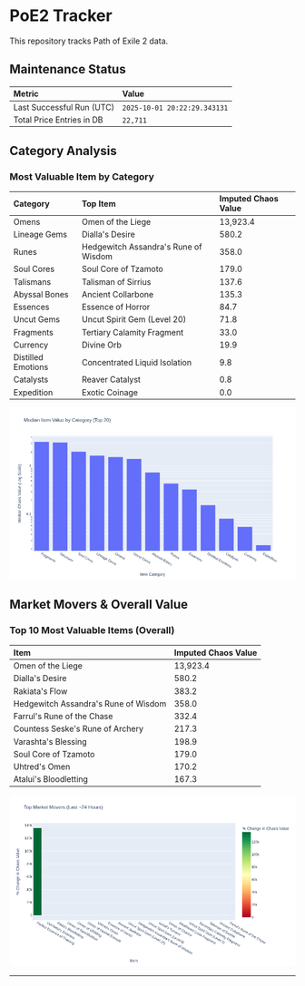 # PoE2 Tracker

This repository tracks Path of Exile 2 data.

## Maintenance Status

<!-- START_MAINTENANCE -->
| Metric | Value |
|:---|:---|
| Last Successful Run (UTC) | `2025-10-01 20:22:29.343131` |
| Total Price Entries in DB | `22,711` |

<!-- END_MAINTENANCE -->

## Category Analysis

<!-- START_CATEGORY_ANALYSIS -->
### Most Valuable Item by Category
| Category | Top Item | Imputed Chaos Value |
| :--- | :--- | :--- |
| Omens | Omen of the Liege | 13,923.4 |
| Lineage Gems | Dialla's Desire | 580.2 |
| Runes | Hedgewitch Assandra's Rune of Wisdom | 358.0 |
| Soul Cores | Soul Core of Tzamoto | 179.0 |
| Talismans | Talisman of Sirrius | 137.6 |
| Abyssal Bones | Ancient Collarbone | 135.3 |
| Essences | Essence of Horror | 84.7 |
| Uncut Gems | Uncut Spirit Gem (Level 20) | 71.8 |
| Fragments | Tertiary Calamity Fragment | 33.0 |
| Currency | Divine Orb | 19.9 |
| Distilled Emotions | Concentrated Liquid Isolation | 9.8 |
| Catalysts | Reaver Catalyst | 0.8 |
| Expedition | Exotic Coinage | 0.0 |


![Category Analysis Chart](charts/category_analysis.png)
<!-- END_CATEGORY_ANALYSIS -->

## Market Movers & Overall Value

<!-- START_ANALYSIS -->
### Top 10 Most Valuable Items (Overall)
| Item | Imputed Chaos Value |
| :--- | :--- |
| Omen of the Liege | 13,923.4 |
| Dialla's Desire | 580.2 |
| Rakiata's Flow | 383.2 |
| Hedgewitch Assandra's Rune of Wisdom | 358.0 |
| Farrul's Rune of the Chase | 332.4 |
| Countess Seske's Rune of Archery | 217.3 |
| Varashta's Blessing | 198.9 |
| Soul Core of Tzamoto | 179.0 |
| Uhtred's Omen | 170.2 |
| Atalui's Bloodletting | 167.3 |


![Market Movers Chart](charts/market_movers.png)
<!-- END_ANALYSIS -->

---
